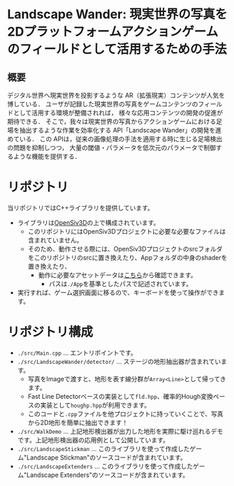 # Landscape Wander: 現実世界の写真を2Dプラットフォームアクションゲームのフィールドとして活用するための手法

## 概要

デジタル世界へ現実世界を投影するような AR（拡張現実）コンテンツが人気を博している．
ユーザが記録した現実世界の写真をゲームコンテンツのフィールドとして活用する環境が整備されれば，
様々な応用コンテンツの開発の促進が期待できる．
そこで，我々は現実世界の写真からアクションゲームにおける足場を抽出するような作業を効率化する
API「Landscape Wander」の開発を進めている．
この APIは，従来の画像処理の手法を適用する時に生じる足場検出の問題を抑制しつつ，
大量の閾値・パラメータを低次元のパラメータで制御するような機能を提供する．

# リポジトリ
当リポジトリではC++ライブラリを提供しています。
- ライブラリは[OpenSiv3D](https://siv3d.github.io/ja-jp/)の上で構成されています。
  - このリポジトリにはOpenSiv3Dプロジェクトに必要な必要なファイルは含まれていません。
  - そのため、動作させる際には、OpenSiv3Dプロジェクトのsrcフォルダをこのリポジトリのsrcに置き換えたり、Appフォルダの中身のshaderを置き換えたり、
    - 動作に必要なアセットデータは[こちら](https://github.com/Appbird/LandscapeWander/blob/main/src/AssetsRegister.hpp)から確認できます。
      - パスは`./App`を基準としたパスで記述されています。
- 実行すれば、ゲーム選択画面に移るので、キーボードを使って操作ができます。


# リポジトリ構成
  - `./src/Main.cpp` ... エントリポイントです。
  - `./src/LandscapeWander/detector/` ... ステージの地形抽出器が含まれています。
    - 写真をImageで渡すと、地形を表す線分群が`Array<Line>`として帰ってきます。
    - Fast Line Detectorベースの実装として`fld.hpp`、確率的Hough変換ベースの実装として`houghp.hpp`が利用できます。
    - このコードと`.cpp`ファイルを他プロジェクトに持っていくことで、写真から2D地形を簡単に抽出できます！
  - `./src/WalkDemo` ... 上記地形検出器が出力した地形を実際に駆け巡れるデモです。上記地形検出器の応用例として公開しています。
  - `./src/LandscapeStickman` ... このライブラリを使って作成したゲーム"Landscape Stickman"のソースコードが含まれています。
  - `./src/LandscapeExtenders` ... このライブラリを使って作成したゲーム"Landscape Extenders"のソースコードが含まれています。
